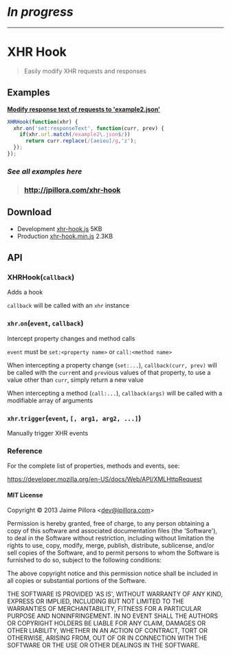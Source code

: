 # *In progress*

---

# XHR Hook

> Easily modify XHR requests and responses

## Examples

**[Modify response text of requests to 'example2.json'](http://jpillora.com/xhr-hook#jquery)**

``` javascript
XHRHook(function(xhr) {
  xhr.on('set:responseText', function(curr, prev) {
    if(xhr.url.match(/example2\.json$/))
      return curr.replace(/[aeiou]/g,'z');
  });
});
```

### *See all examples here*

> ### http://jpillora.com/xhr-hook

## Download

* Development [xhr-hook.js](https://raw.github.com/jpillora/xhr-hook/ghpages/dist/xhr-hook.js) 5KB
* Production [xhr-hook.min.js](https://raw.github.com/jpillora/xhr-hook/ghpages/dist/xhr-hook.min.js) 2.3KB

## API

### XHRHook(`callback`)

Adds a hook

`callback` will be called with an `xhr` instance

### `xhr`.`on`(`event`, `callback`)

Intercept property changes and method calls

`event` must be `set:<property name>` or `call:<method name>`

When intercepting a property change (`set:...`), `callback(curr, prev)` will be called
with the `curr`ent and `prev`ious values of that property, to use a value other than `curr`,
simply return a new value

When intercepting a method (`call:...`), `callback(args)` will be called with a modifiable array of arguments

### `xhr`.`trigger`(`event`, `[, arg1, arg2, ...]`)

Manually trigger XHR events

### Reference

For the complete list of properties, methods and events, see:

https://developer.mozilla.org/en-US/docs/Web/API/XMLHttpRequest

#### MIT License

Copyright © 2013 Jaime Pillora &lt;dev@jpillora.com&gt;

Permission is hereby granted, free of charge, to any person obtaining
a copy of this software and associated documentation files (the
'Software'), to deal in the Software without restriction, including
without limitation the rights to use, copy, modify, merge, publish,
distribute, sublicense, and/or sell copies of the Software, and to
permit persons to whom the Software is furnished to do so, subject to
the following conditions:

The above copyright notice and this permission notice shall be
included in all copies or substantial portions of the Software.

THE SOFTWARE IS PROVIDED 'AS IS', WITHOUT WARRANTY OF ANY KIND,
EXPRESS OR IMPLIED, INCLUDING BUT NOT LIMITED TO THE WARRANTIES OF
MERCHANTABILITY, FITNESS FOR A PARTICULAR PURPOSE AND NONINFRINGEMENT.
IN NO EVENT SHALL THE AUTHORS OR COPYRIGHT HOLDERS BE LIABLE FOR ANY
CLAIM, DAMAGES OR OTHER LIABILITY, WHETHER IN AN ACTION OF CONTRACT,
TORT OR OTHERWISE, ARISING FROM, OUT OF OR IN CONNECTION WITH THE
SOFTWARE OR THE USE OR OTHER DEALINGS IN THE SOFTWARE.

